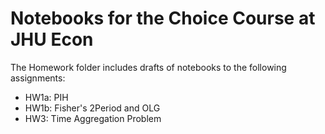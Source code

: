 # Notebooks for the Choice Course at JHU Econ 

The Homework folder includes drafts of notebooks to the following assignments:
- HW1a: PIH
- HW1b: Fisher's 2Period and OLG
- HW3: Time Aggregation Problem
